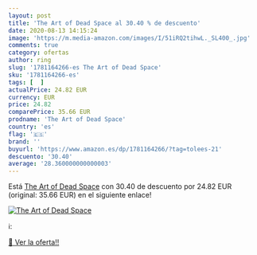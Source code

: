 ```yaml
---
layout: post
title: 'The Art of Dead Space al 30.40 % de descuento'
date: 2020-08-13 14:15:24
image: 'https://m.media-amazon.com/images/I/51iRQ2tihwL._SL400_.jpg'
comments: true
category: ofertas
author: ring
slug: '1781164266-es The Art of Dead Space'
sku: '1781164266-es'
tags: [  ]
actualPrice: 24.82 EUR
currency: EUR
price: 24.82
comparePrice: 35.66 EUR
prodname: 'The Art of Dead Space'
country: 'es'
flag: '🇪🇸'
brand: ''
buyurl: 'https://www.amazon.es/dp/1781164266/?tag=tolees-21'
descuento: '30.40'
average: '28.360000000000003'
---
```


Está [The Art of Dead Space](https://www.amazon.es/dp/1781164266/?tag=tolees-21) con 30.40 de descuento por 24.82 EUR (original: 35.66 EUR) en el siguiente enlace!

[![The Art of Dead Space](https://m.media-amazon.com/images/I/51iRQ2tihwL._SL400_.jpg)](https://www.amazon.es/dp/1781164266/?tag=tolees-21)

ℹ️:


[🛒 Ver la oferta!!](https://www.amazon.es/dp/1781164266/?tag=tolees-21)
